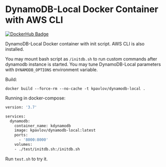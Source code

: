 # DynamoDB-Local Docker Container with AWS CLI

[![DockerHub Badge](http://dockeri.co/image/kpavlov/)](https://hub.docker.com/r/kpavlov/dynamodb-local)

DynamoDB-Local Docker container with init script. AWS CLI is also installed.

You may mount bash script as `/initdb.sh` to run custom commands after dynamodb instance is started.
You may tune DynamoDB-Local parameters with `DYNAMODB_OPTIONS` environment variable.

Build:

    docker build --force-rm --no-cache -t kpavlov/dynamodb-local .
    
    
Running in docker-compose:

```dicker-compose.sh
version: '3.7'

services:
  dynamodb:
    container_name: kdynamodb
    image: kpavlov/dynamodb-local:latest
    ports:
      - '8000:8000'
    volumes:
    - ./test/initdb.sh:/initdb.sh
```

Run `test.sh` to try it.
